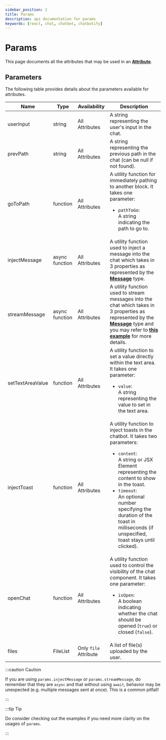 ```yaml
---
sidebar_position: 2
title: Params
description: api documentation for params
keywords: [react, chat, chatbot, chatbotify]
---
```


# Params

This page documents all the attributes that may be used in an [**Attribute**](/docs/concepts/conversations#attributes).

## Parameters

The following table provides details about the parameters available for attributes.

| Name          | Type                                  | Availability | Description                                                                                                                                                          |
|---------------|---------------------------------------|--------------|----------------------------------------------------------------------------------------------------------------------------------------------------------------------|
| userInput   | string                                | All Attributes          | A string representing the user's input in the chat.                                                                                                                 |
| prevPath    | string                        | All Attributes         | A string representing the previous path in the chat (can be null if not found).                                                                                                       |
| goToPath    | function                        | All Attributes         | A utility function for immediately pathing to another block. It takes one parameter: <ul><li>`pathToGo`:</li> A string indicating the path to go to.</ul>                                                                                                      |
| injectMessage | async function | All Attributes         | A utility function used to inject a message into the chat which takes in 3 properties as represented by the [**Message**](/docs/concepts/conversations#message) type.                                                                                          |                                        |
| streamMessage | async function | All Attributes         | A utility function used to stream messages into the chat which takes in 3 properties as represented by the [**Message**](/docs/concepts/conversations#message) type and you may refer to [**this example**](/docs/examples/real_time_stream) for more details.                                                                                          |                                        |
| setTextAreaValue | function | All Attributes         | A utility function to set a value directly within the text area. It takes one parameter: <ul><li>`value`:</li> A string representing the value to set in the text area.</ul>                                                                                          |                                        |
| injectToast | function | All Attributes         | A utility function to inject toasts in the chatbot. It takes two parameters: <ul><li>`content`:</li> A string or JSX Element representing the content to show in the toast.<li>`timeout`:</li> An optional number specifying the duration of the toast in milliseconds (if unspecified, toast stays until clicked).</ul>                                                                                          |                                        |
| openChat    | function             | All  Attributes         | A utility function used to control the visibility of the chat component. It takes one parameter: <ul><li>`isOpen`:</li> A boolean indicating whether the chat should be opened (`true`) or closed (`false`).</ul>                                                                             |
| files   | FileList                                | Only `file` Attribute          | A list of file(s) uploaded by the user.  

:::caution Caution

If you are using `params.injectMessage` or `params.streamMessage`, do remember that they are `async` and that without using `await`, behavior may be unexpected (e.g. multiple messages sent at once). This is a common pitfall!

:::

:::tip Tip

Do consider checking out the examples if you need more clarity on the usages of `params`.

:::